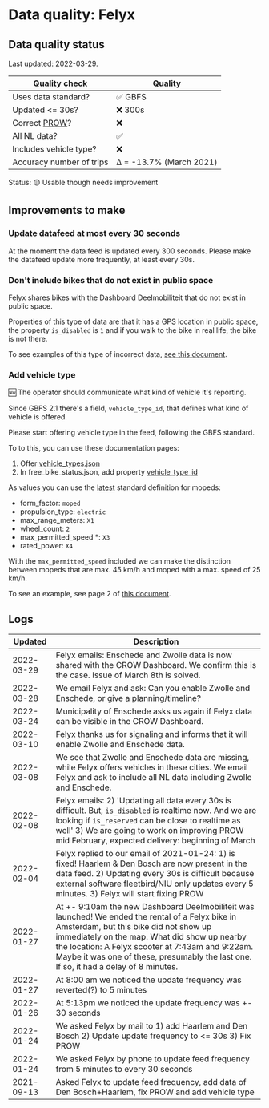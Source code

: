 # Data quality: Felyx

## Data quality status

Last updated: 2022-03-29.

| **Quality check**           | **Quality**
| --                          | --          |
| Uses data standard?         | ✅ GBFS
| Updated <= 30s?             | ❌ 300s
| Correct [PROW](https://github.com/Stichting-CROW/dashboarddeelmobiliteit-datakwaliteit#%E2%84%B9%EF%B8%8F-correct-prow-4)?               | ❌
| All NL data?                | ✅
| Includes vehicle type?      | ❌
| Accuracy number of trips    | Δ = -13.7% (March 2021)

Status: 🟡 Usable though needs improvement

## Improvements to make

### Update datafeed at most every 30 seconds

At the moment the data feed is updated every 300 seconds. Please make the datafeed update more frequently, at least every 30s.

### Don't include bikes that do not exist in public space

Felyx shares bikes with the Dashboard Deelmobiliteit that do not exist in public space.

Properties of this type of data are that it has a GPS location in public space, the property `is_disabled` is `1` and if you walk to the bike in real life, the bike is not there.

To see examples of this type of incorrect data, [see this document](./Felyx_extra.md).

### Add vehicle type

🆕 The operator should communicate what kind of vehicle it's reporting. 

Since GBFS 2.1 there's a field, `vehicle_type_id`, that defines what kind of vehicle is offered.

Please start offering vehicle type in the feed, following the GBFS standard.

To to this, you can use these documentation pages: 

1. Offer [vehicle_types.json](https://github.com/NABSA/gbfs/blob/master/gbfs.md#vehicle_typesjson-added-in-v21)
2. In free_bike_status.json, add property [vehicle_type_id](https://github.com/NABSA/gbfs/blob/master/gbfs.md#free_bike_statusjson)

As values you can use the [latest](https://github.com/NABSA/gbfs/pull/370) standard definition for mopeds:

- form_factor: `moped`
- propulsion_type: `electric`
- max_range_meters: `X1`
- wheel_count: `2`
- max_permitted_speed *: `X3`
- rated_power: `X4`

With the `max_permitted_speed` included we can make the distinction between mopeds that are max. 45 km/h and moped with a max. speed of 25 km/h.

To see an example, see page 2 of [this document](https://docs.google.com/document/d/1P_oDBnFvr9qzo0_5YbnrCDYptFQV9ZUOJGfi8ACD1GE/edit?usp=sharing).

## Logs

| Updated    | Description
| ----       | ---
| 2022-03-29 | Felyx emails: Enschede and Zwolle data is now shared with the CROW Dashboard. We confirm this is the case. Issue of March 8th is solved.
| 2022-03-28 | We email Felyx and ask: Can you enable Zwolle and Enschede, or give a planning/timeline?
| 2022-03-24 | Municipality of Enschede asks us again if Felyx data can be visible in the CROW Dashboard.
| 2022-03-10 | Felyx thanks us for signaling and informs that it will enable Zwolle and Enschede data.
| 2022-03-08 | We see that Zwolle and Enschede data are missing, while Felyx offers vehicles in these cities. We email Felyx and ask to include all NL data including Zwolle and Enschede.
| 2022-02-08 | Felyx emails: 2) 'Updating all data every 30s is difficult. But, `is_disabled` is realtime now. And we are looking if `is_reserved` can be close to realtime as well'  3) We are going to work on improving PROW mid February, expected delivery: beginning of March
| 2022-02-04 | Felyx replied to our email of 2021-01-24: 1) is fixed! Haarlem & Den Bosch are now present in the data feed. 2) Updating every 30s is difficult because external software fleetbird/NIU only updates every 5 minutes. 3) Felyx will start fixing PROW
| 2022-01-27 | At +- 9:10am the new Dashboard Deelmobiliteit was launched! We ended the rental of a Felyx bike in Amsterdam, but this bike did not show up immediately on the map. What did show up nearby the location: A Felyx scooter at 7:43am and 9:22am. Maybe it was one of these, presumably the last one. If so, it had a delay of 8 minutes.
| 2022-01-27 | At 8:00 am we noticed the update frequency was reverted(?) to 5 minutes
| 2022-01-26 | At 5:13pm we noticed the update frequency was +- 30 seconds
| 2022-01-24 | We asked Felyx by mail to 1) add Haarlem and Den Bosch 2) Update update frequency to <= 30s 3) Fix PROW
| 2022-01-24 | We asked Felyx by phone to update feed frequency from 5 minutes to every 30 seconds
| 2021-09-13 | Asked Felyx to update feed frequency, add data of Den Bosch+Haarlem, fix PROW and add vehicle type
